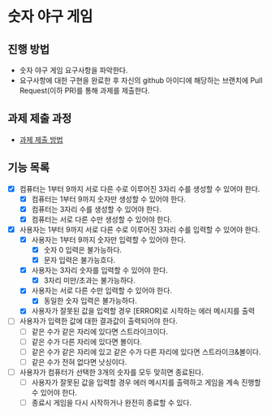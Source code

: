 # 숫자 야구 게임
## 진행 방법
* 숫자 야구 게임 요구사항을 파악한다.
* 요구사항에 대한 구현을 완료한 후 자신의 github 아이디에 해당하는 브랜치에 Pull Request(이하 PR)를 통해 과제를 제출한다.

## 과제 제출 과정
* [과제 제출 방법](https://github.com/next-step/nextstep-docs/tree/master/precourse)

## 기능 목록
* [X] 컴퓨터는 1부터 9까지 서로 다른 수로 이루어진 3자리 수를 생성할 수 있어야 한다. 
  * [X] 컴퓨터는 1부터 9까지 숫자만 생성할 수 있어야 한다. 
  * [X] 컴퓨터는 3자리 수를 생성할 수 있어야 한다.
  * [X] 컴퓨터는 서로 다른 수만 생성할 수 있어야 한다.
* [X] 사용자는 1부터 9까지 서로 다른 수로 이루어진 3자리 수를 입력할 수 있어야 한다. 
  * [X] 사용자는 1부터 9까지 숫자만 입력할 수 있어야 한다.
    * [X] 숫자 0 입력은 불가능하다.
    * [X] 문자 입력은 불가능흐다.
  * [X] 사용자는 3자리 숫자를 입력할 수 있어야 한다.
    * [X] 3자리 미만/초과는 불가능하다.
  * [X] 사용자는 서로 다른 수만 입력할 수 있어야 한다.
    * [X] 동일한 숫자 입력은 불가능하다.
  * [X] 사용자가 잘못된 값을 입력할 경우 [ERROR]로 시작하는 에러 메시지를 출력
* [ ] 사용자가 입력한 값에 대한 결과값이 출력되어야 한다. 
  * [ ] 같은 수가 같은 자리에 있다면 스트라이크이다.
  * [ ] 같은 수가 다른 자리에 있다면 볼이다.
  * [ ] 같은 수가 같은 자리에 있고 같은 수가 다른 자리에 있다면 스트라이크&볼이다.
  * [ ] 같은 수가 전혀 없다면 낫싱이다.
* [ ] 사용자가 컴퓨터가 선택한 3개의 숫자를 모두 맞히면 종료된다. 
  * [ ] 사용자가 잘못된 값을 입력할 경우 에러 메시지를 출력하고 게임을 계속 진행할 수 있어야 한다.
  * [ ] 종료시 게임을 다시 시작하거나 완전히 종료할 수 있다.
